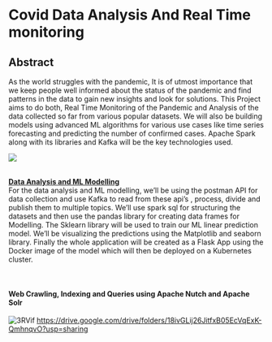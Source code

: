 # Covid Data Analysis And Real Time monitoring



## Abstract 
As the world struggles with the pandemic, It is of utmost importance that we keep people
well informed about the status of the pandemic and find patterns in the data to gain new
insights and look for solutions. This Project aims to do both, Real Time Monitoring of the
Pandemic and Analysis of the data collected so far from various popular datasets. We will
also be building models using advanced ML algorithms for various use cases like time
series forecasting and predicting the number of confirmed cases. Apache Spark along with
its libraries and Kafka will be the key technologies used.

<p align="center">
<img style="display: block; margin: auto;"
src="https://user-images.githubusercontent.com/56340004/114648391-595eaa80-9cfc-11eb-8834-cb5dcc2ccd1a.png"><br>
</p>

<b><ins>Data Analysis and ML Modelling</ins></b>
<br /> 
For the data analysis and ML modelling, we’ll be using the postman API for data collection and use Kafka to read from these api’s , process, divide and publish them to multiple topics. We’ll use spark sql for structuring the datasets and then use the pandas library for creating data frames for Modelling. The Sklearn library will be used to train our ML linear prediction model. We’ll be visualizing the predictions using the Matplotlib and seaborn library. Finally the whole application will be created as a Flask App using the Docker image of the model which will then be deployed on a Kubernetes cluster.

<br /> 



#### Web Crawling, Indexing and Queries using Apache Nutch and Apache Solr
![3RVif](https://user-images.githubusercontent.com/52852877/118829430-be995300-b8db-11eb-8876-5dc1c2eb7d1f.png)
https://drive.google.com/drive/folders/18ivGLij26JitfxB05EcVqExK-QmhnqvO?usp=sharing
